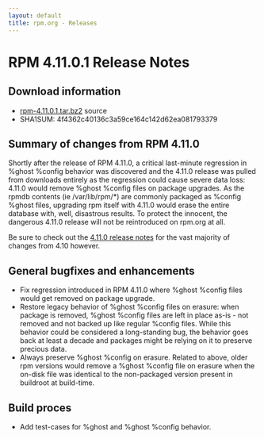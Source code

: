 ```yaml
---
layout: default
title: rpm.org - Releases
---
```


# RPM 4.11.0.1 Release Notes



## Download information
 * [rpm-4.11.0.1.tar.bz2](http://rpm.org/releases/rpm-4.11.x/rpm-4.11.0.1.tar.bz2) source
 * SHA1SUM: 4f4362c40136c3a59ce164c142d62ea081793379

## Summary of changes from RPM 4.11.0
 
Shortly after the release of RPM 4.11.0, a critical last-minute regression
in %ghost %config behavior was discovered and the 4.11.0 release was
pulled from downloads entirely as the regression could cause severe
data loss: 4.11.0 would remove %ghost %config files on package upgrades.
As the rpmdb contents (ie /var/lib/rpm/*) are commonly packaged
as %config %ghost files, upgrading rpm itself with 4.11.0 would
erase the entire database with, well, disastrous results. To protect
the innocent, the dangerous 4.11.0 release will not be reintroduced on
rpm.org at all.

Be sure to check out the [4.11.0 release notes](/wiki:Releases/4.11.0/)
for the vast majority of changes from 4.10 however.

## General bugfixes and enhancements
 * Fix regression introduced in RPM 4.11.0 where %ghost %config files would
   get removed on package upgrade.
 * Restore legacy behavior of %ghost %config files on erasure: when package
   is removed, %ghost %config files are left in place as-is - not removed
   and not backed up like regular %config files. While this behavior could
   be considered a long-standing bug, the behavior goes back at least a
   decade and packages might be relying on it to preserve precious data.
 * Always preserve %ghost %config on erasure. Related to above, older rpm
   versions would remove a %ghost %config file on erasure when the on-disk
   file was identical to the non-packaged version present in buildroot at
   build-time.
 
## Build proces
 * Add test-cases for %ghost and %ghost %config behavior.